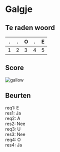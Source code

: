 # Galgje

## Te raden woord

|.|.|O|.|E|
|-|-|-|-|-|
|1|2|3|4|5|

## Score
![gallow](./images/3.png)

## Beurten
req1: E  
res1: Ja  
req2: A  
res2: Nee  
req3: U  
res3: Nee  
req4: O  
res4: Ja